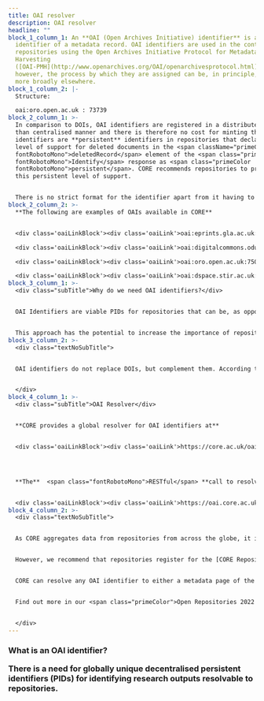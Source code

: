 ```yaml
---
title: OAI resolver
description: OAI resolver
headline: ""
block_1_column_1: An **OAI (Open Archives Initiative) identifier** is a unique
  identifier of a metadata record. OAI identifiers are used in the context of
  repositories using the Open Archives Initiative Protocol for Metadata
  Harvesting
  ([OAI-PMH](http://www.openarchives.org/OAI/openarchivesprotocol.html)),
  however, the process by which they are assigned can be, in principle, used
  more broadly elsewhere.
block_1_column_2: |-
  Structure:

  oai:oro.open.ac.uk : 73739
block_2_column_1: >-
  In comparison to DOIs, OAI identifiers are registered in a distributed rather
  than centralised manner and there is therefore no cost for minting them. OAI
  identifiers are **persistent** identifiers in repositories that declare their
  level of support for deleted documents in the <span className="primeColor
  fontRobotoMono">deletedRecord</span> element of the <span class="primeColor
  fontRobotoMono">Identify</span> response as <span class="primeColor
  fontRobotoMono">persistent</span>. CORE recommends repositories to provide
  this persistent level of support.


  There is no strict format for the identifier apart from it having to be a URI, but a Cgood practice is for it to consist of a globally unique prefix identifying the repository and a suffix that is locally unique to a given metadata record in the repository.
block_2_column_2: >-
  **The following are examples of OAIs available in CORE**


  <div class='oaiLinkBlock'><div class='oaiLink'>oai:eprints.gla.ac.uk:129357</div></div>

  <div class='oaiLinkBlock'><div class='oaiLink'>oai:digitalcommons.odu.edu:oaweek-1012</div></div>

  <div class='oaiLinkBlock'><div class='oaiLink'>oai:oro.open.ac.uk:75049</div></div>

  <div class='oaiLinkBlock'><div class='oaiLink'>oai:dspace.stir.ac.uk:1893/24654</div></div>
block_3_column_1: >-
  <div class="subTitle">Why do we need OAI identifiers?</div>


  OAI Identifiers are viable PIDs for repositories that can be, as opposed to DOIs, minted in a **distributed fashion** and cost-free, and which can be **resolvable directly to the repository** rather than to the publisher.


  This approach has the potential to increase the importance of repositories in the process of disseminating knowledge. CORE proivides a global **OAI Resolver** built on top of the CORE research outputs aggregation system.
block_3_column_2: >-
  <div class="textNoSubTitle">


  OAI identifiers do not replace DOIs, but complement them. According to the DOI handbook <span class="primeColor italic">“Uniqueness (specification by a DOI name of one and only one referent) is enforced by the DOI system. It is desirable that two DOI names should not be assigned to the same thing.”</span> A DOI typically identifies the canonical final version of record (VoR) of a paper. An OAI Identifier a metadata record in a repository. As there often exist multiple copies of a paper across repositories, it is, in fact, desirable that these records identified using an OAI Identifier are linked to a single DOI. 


  </div>
block_4_column_1: >-
  <div class="subTitle">OAI Resolver</div>


  **CORE provides a global resolver for OAI identifiers at**


  <div class='oaiLinkBlock'><div class='oaiLink'>https://core.ac.uk/oai_resolver</div></div>




  **The**  <span class="fontRobotoMono">RESTful</span> **call to resolve an OAI is available at:**


  <div class='oaiLinkBlock'><div class='oaiLink'>https://oai.core.ac.uk/< oai-identifier></div></div>
block_4_column_2: >-
  <div class="textNoSubTitle">


  As CORE aggregates data from repositories from across the globe, it is aware of OAI Identifiers for each repository record across this network. This means that repositories do not need to do anything to register their OAI identifiers to allow the OAI resolver to work on their records apart from making sure that they expose their metadata using OAI-PMH, which is a widely supported functionality. 


  However, we recommend that repositories register for the [CORE Repository Dashboard](https://core.ac.uk/services/repository-dashboard) to check that their metadata records are harvested correctly in their entirety. This is an extremely low barrier to adoption with the resolver effectively working out-of-the-box. 


  CORE can resolve any OAI identifier to either a metadata page of the record in CORE or route it directly to the repository page <span class="primeColor">(coming up)</span>. To route redirection directly to the repository, it is necessary to provide a mapping in the CORE Repository page between the OAI prefix of a repository and the currently used URL for the repository metadata record display page/splash. The redirection will change instantly. 


  Find out more in our <span class="primeColor">Open Repositories 2022 article.</span>


  </div>
---
```

### <style>

.subTitle { line-height: 24px; font-size: 24px; font-weight: 500; margin-bottom: 49px; } .textNoSubTitle { margin-top: 73px; } .primeColor { color: #B75400; } .italic { font-style: italic; } .fontRobotoMono { font-family: Roboto Mono; } .oaiLinkBlock { position: relative; margin-bottom: 15px; max-width: 365px; } .oaiLink { color: #B75400; line-height: 36px; font-size: 16px; margin-left: 20px; height: 36px; } .oaiLink:before { content: ''; background: #B75400; width: 4px; height: 36px; position: absolute; display: block; top: 0; left: 3px; } .oaiLink:after { content: ''; position: absolute; display: block; border: 1px solid #E0E0E0; width: 100%; } 
</style >

What is an OAI identifier?

There is a need for globally unique decentralised persistent identifiers (PIDs) for identifying research outputs resolvable to repositories.